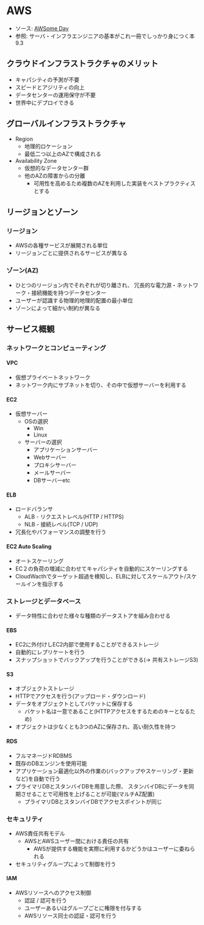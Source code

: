 # AWS
- ソース: [AWSome Day](https://aws.amazon.com/jp/about-aws/events/awsomeday/)
- 参照: サーバ・インフラエンジニアの基本がこれ一冊でしっかり身につく本 9.3

## クラウドインフラストラクチャのメリット
- キャパシティの予測が不要
- スピードとアジリティの向上
- データセンターの運用保守が不要
- 世界中にデプロイできる

## グローバルインフラストラクチャ
- Region
  - 地理的ロケーション
  - 最低二つ以上のAZで構成される
- Availability Zone
  - 仮想的なデータセンター群
  - 他のAZの障害からの分離
    - 可用性を高めるため複数のAZを利用した実装をベストプラクティスとする

## リージョンとゾーン
### リージョン
- AWSの各種サービスが展開される単位
- リージョンごとに提供されるサービスが異なる

### ゾーン(AZ)
- ひとつのリージョン内でそれぞれが切り離され、
  冗長的な電力源・ネットワーク・接続機能を持つデータセンター
- ユーザーが認識する物理的地理的配置の最小単位
- ゾーンによって細かい制約が異なる

## サービス概観
### ネットワークとコンピューティング
#### VPC
- 仮想プライベートネットワーク
- ネットワーク内にサブネットを切り、その中で仮想サーバーを利用する

#### EC2
- 仮想サーバー
  - OSの選択
    - Win
    - Linux
  - サーバーの選択
    - アプリケーションサーバー
    - Webサーバー
    - プロキシサーバー
    - メールサーバー
    - DBサーバーetc

#### ELB
- ロードバランサ
  - ALB - リクエストレベル(HTTP / HTTPS)
  - NLB - 接続レベル(TCP / UDP)
- 冗長化やパフォーマンスの調整を行う

#### EC2 Auto Scaling
- オートスケーリング
- EC２の負荷の増減に合わせてキャパシティを自動的にスケーリングする
- CloudWacthでターゲット超過を検知し、ELBに対してスケールアウト/スケールインを指示する

### ストレージとデータベース
- データ特性に合わせた様々な種類のデータストアを組み合わせる

#### EBS
- EC2に外付けしEC2内部で使用することができるストレージ
- 自動的にレプリケートを行う
- スナップショットでバックアップを行うことができる(-> 共有ストレージS3)

#### S3
- オブジェクトストレージ
- HTTPでアクセスを行う(アップロード・ダウンロード)
- データをオブジェクトとしてバケットに保存する
  - バケット名は一意であること(HTTPアクセスをするためのキーとなるため)
- オブジェクトは少なくとも3つのAZに保存され、高い耐久性を持つ

#### RDS
- フルマネージドRDBMS
- 既存のDBエンジンを使用可能
- アプリケーション最適化以外の作業の(バックアップやスケーリング・更新など)を自動で行う
- プライマリDBとスタンバイDBを用意した際、
  スタンバイDBにデータを同期させることで可用性を上げることが可能(マルチAZ配置)
  - プライマリDBとスタンバイDBでアクセスポイントが同じ

### セキュリティ
- AWS責任共有モデル
  - AWSとAWSユーザー間における責任の共有
    - AWSが提供する機能を実際に利用するかどうかはユーザーに委ねられる
- セキュリティグループによって制御を行う

#### IAM
- AWSリソースへのアクセス制御
  - 認証 / 認可を行う
  - ユーザーあるいはグループごとに権限を付与する
  - AWSリソース同士の認証・認可を行う

